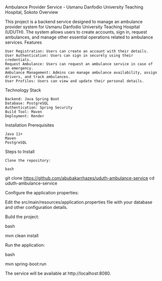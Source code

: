Ambulance Provider Service - Usmanu Danfodio University Teaching Hospital, Sokoto
Overview

This project is a backend service designed to manage an ambulance provider system for Usmanu Danfodio University Teaching Hospital (UDUTH). The system allows users to create accounts, sign in, request ambulances, and manage other essential operations related to ambulance services.
Features

    User Registration: Users can create an account with their details.
    User Authentication: Users can sign in securely using their credentials.
    Request Ambulance: Users can request an ambulance service in case of an emergency.
    Ambulance Management: Admins can manage ambulance availability, assign drivers, and track ambulances.
    User Profiles: Users can view and update their personal details.

Technology Stack

    Backend: Java Spring Boot
    Database: PostgreSQL
    Authentication: Spring Security
    Build Tool: Maven
    Deployment: Render

Installation
Prerequisites

    Java 11+
    Maven
    PostgreSQL

Steps to Install

    Clone the repository:

    bash

git clone https://github.com/abubakarrhazes/uduth-ambulance-service
cd uduth-ambulance-service

Configure the application properties:

Edit the src/main/resources/application.properties file with your database and other configuration details.

Build the project:

bash

mvn clean install

Run the application:

bash

mvn spring-boot:run

The service will be available at http://localhost:8080.

